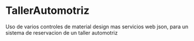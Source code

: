 # TallerAutomotriz

Uso de varios controles de material design mas servicios web json, para un sistema de reservacion de un taller automotriz
